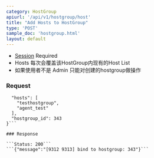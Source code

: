 ```yaml
---
category: HostGroup
apiurl: '/api/v1/hostgroup/host'
title: "Add Hosts to HostGroup"
type: 'POST'
sample_doc: 'hostgroup.html'
layout: default
---
```


* [Session](#/authentication) Required
* Hosts 每次会覆盖该HostGroup内现有的Host List
* 如果使用者不是 Admin 只能对创建的hostgroup做操作

### Request
```{
  "hosts": [
    "testhostgroup",
    "agent_test"
  ],
  "hostgroup_id": 343
}```

### Response

```Status: 200```
```{"message":"[9312 9313] bind to hostgroup: 343"}```
